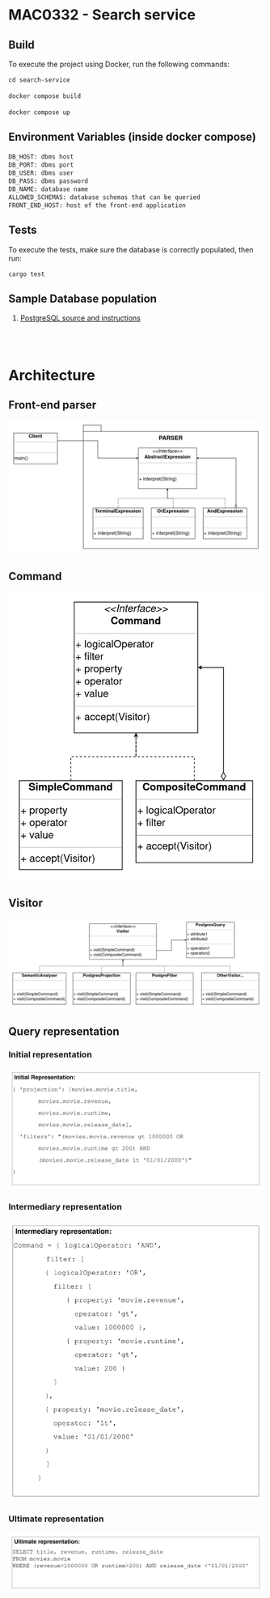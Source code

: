 # MAC0332 - Search service

## Build

To execute the project using Docker, run the following commands:

```
cd search-service

docker compose build

docker compose up
```
## Environment Variables (inside docker compose)

```
DB_HOST: dbms host
DB_PORT: dbms port
DB_USER: dbms user
DB_PASS: dbms password
DB_NAME: database name
ALLOWED_SCHEMAS: database schemas that can be queried
FRONT_END_HOST: host of the front-end application
```

## Tests

To execute the tests, make sure the database is correctly populated, then run:

```
cargo test
```

## Sample Database population

1. [PostgreSQL source and instructions](database/sample/postgresql/README.md)

<br>
<br>

# Architecture

## Front-end parser

![Front-end parser](docs/front_end_parser.png)

## Command

![Command Architecture](<docs/command_architecture.png>)

## Visitor

![Vistior Architecture](docs/visitor_achitecture.png)


## Query representation

### Initial representation
![Initial representation](docs/initial_representation.png)

### Intermediary representation
![Intermediary representation](docs/intermediary_representation.png)

### Ultimate representation
![Ultimate representation](docs/ultimate_representation.png)